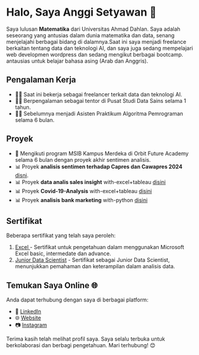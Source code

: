 # Halo, Saya Anggi Setyawan 👋

Saya lulusan **Matematika** dari Universitas Ahmad Dahlan. Saya adalah seseorang yang antusias dalam dunia matematika dan data, senang menjelajahi berbagai bidang di dalamnya.Saat ini saya menjadi freelance berkaitan tentang data dan teknologi AI, dan saya juga sedang mempelajari web developmen wordpress dan sedang mengikut berbagai bootcamp. antausias untuk belajar bahasa asing (Arab dan Anggris).

## Pengalaman Kerja
- 👨‍🏫 Saat ini bekerja sebagai freelancer terkait data dan teknologi AI.
- 👨‍🏫 Berpengalaman sebagai tentor di Pusat Studi Data Sains selama 1 tahun.
- 👨‍🏫 Sebelumnya menjadi Asisten Praktikum Algoritma Pemrograman selama 6 bulan.

## Proyek
- 🚀 Mengikuti program MSIB Kampus Merdeka di Orbit Future Academy selama 6 bulan dengan proyek akhir sentimen analisis.
- 📊 Proyek **analisis sentimen terhadap Capres dan Cawapres 2024** [disni](https://github.com/anggise2023/sentiment_analysis).
- 📊 Proyek **data analis sales insight** with-excel+tableau [disini](https://github.com/anggise2023/Sales-insight-Data-analysis-Tableau)
- 📊 Proyek **Covid-19-Analysis** with-excel+tableau [disini](https://github.com/anggise2023/Covid-19-Analysis-with-Excel-and-Tablue)
- 📊 Proyek **analisis bank marketing** with-python [disini](https://github.com/anggise2023/bank_martketing)

## Sertifikat
Beberapa sertifikat yang telah saya peroleh:
1. [Excel ](https://github.com/anggise2023/anggise2023/tree/main/Sertification/excel) - Sertifikat untuk pengetahuan dalam menggunakan Microsoft Excel basic, intermedate dan advance.
3. [Junior Data Scientist](https://github.com/anggise2023/anggise2023/tree/main/Sertification/JUnior%20Data%20Scientist%20BNSP) - Sertifikat sebagai Junior Data Scientist, menunjukkan pemahaman dan keterampilan dalam analisis data.

## Temukan Saya Online 🌐
Anda dapat terhubung dengan saya di berbagai platform:
- 💼 [LinkedIn](https://www.linkedin.com/in/anggisetyawan/)
- 🌐 [Website](https://medium.com/@anggisetyawanlearn)
- 📷 [Instagram](https://www.instagram.com/anggiboy._/)

Terima kasih telah melihat profil saya. Saya selalu terbuka untuk berkolaborasi dan berbagi pengetahuan. Mari terhubung! 😊

